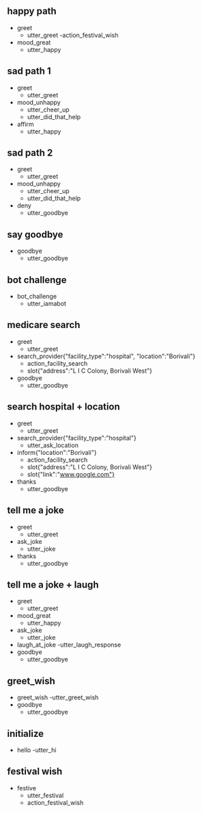 ## happy path
* greet
  - utter_greet
  -action_festival_wish
* mood_great
  - utter_happy

## sad path 1
* greet
  - utter_greet
* mood_unhappy
  - utter_cheer_up
  - utter_did_that_help
* affirm
  - utter_happy

## sad path 2
* greet
  - utter_greet
* mood_unhappy
  - utter_cheer_up
  - utter_did_that_help
* deny
  - utter_goodbye

## say goodbye
* goodbye
  - utter_goodbye

## bot challenge
* bot_challenge
  - utter_iamabot

## medicare search
* greet
    - utter_greet
* search_provider{"facility_type":"hospital", "location":"Borivali"}
    - action_facility_search
    - slot{"address":"L I C Colony, Borivali West"}
* goodbye
    - utter_goodbye
 
## search hospital + location
* greet
    - utter_greet
* search_provider{"facility_type":"hospital"}
    - utter_ask_location
* inform{"location":"Borivali"}
    - action_facility_search
    - slot{"address":"L I C Colony, Borivali West"}
    - slot{"link":"www.google.com"}
* thanks
    - utter_goodbye
    
## tell me a joke
* greet
    - utter_greet
* ask_joke
    - utter_joke
* thanks
    - utter_goodbye
    
## tell me a joke + laugh
* greet
    - utter_greet
* mood_great
  - utter_happy
* ask_joke
    - utter_joke
* laugh_at_joke
    -utter_laugh_response
* goodbye
    - utter_goodbye

## greet_wish
* greet_wish
    -utter_greet_wish
* goodbye
    - utter_goodbye
    
## initialize
* hello
    -utter_hi
## festival wish
* festive
    - utter_festival
    - action_festival_wish
    